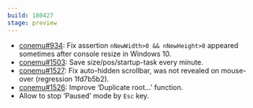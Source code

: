 ```yaml
---
build: 180427
stage: preview
---
```


* [conemu#934](https://github.com/Maximus5/ConEmu/issues/934): Fix assertion `nNewWidth>0 && nNewHeight>0` appeared sometimes after console resize in Windows 10.
* [conemu#1503](https://github.com/Maximus5/ConEmu/issues/1503): Save size/pos/startup-task every minute.
* [conemu#1527](https://github.com/Maximus5/ConEmu/issues/1527): Fix auto-hidden scrollbar, was not revealed on mouse-over (regression 1fd7b5b2).
* [conemu#1526](https://github.com/Maximus5/ConEmu/issues/1526): Improve ‘Duplicate root...’ function.
* Allow to stop ‘Paused’ mode by `Esc` key.
